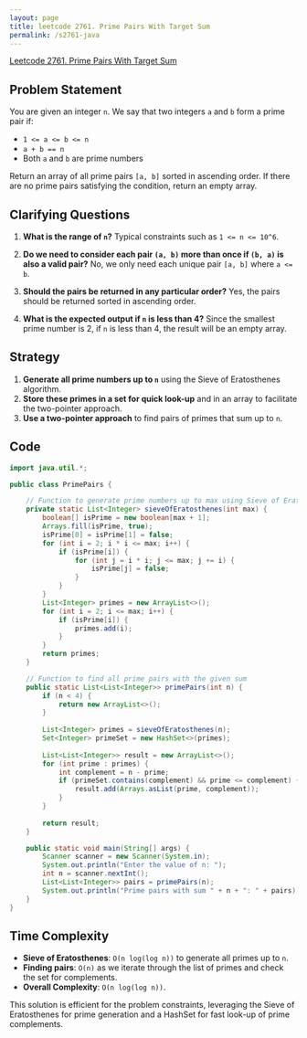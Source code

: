 ```yaml
---
layout: page
title: leetcode 2761. Prime Pairs With Target Sum
permalink: /s2761-java
---
```

[Leetcode 2761. Prime Pairs With Target Sum](https://algoadvance.github.io/algoadvance/l2761)
## Problem Statement

You are given an integer `n`. We say that two integers `a` and `b` form a prime pair if:

- `1 <= a <= b <= n`
- `a + b == n`
- Both `a` and `b` are prime numbers

Return an array of all prime pairs `[a, b]` sorted in ascending order. If there are no prime pairs satisfying the condition, return an empty array.

## Clarifying Questions

1. **What is the range of `n`?**
   Typical constraints such as `1 <= n <= 10^6`.

2. **Do we need to consider each pair `(a, b)` more than once if `(b, a)` is also a valid pair?**
   No, we only need each unique pair `[a, b]` where `a <= b`.

3. **Should the pairs be returned in any particular order?**
   Yes, the pairs should be returned sorted in ascending order.

4. **What is the expected output if `n` is less than 4?**
   Since the smallest prime number is 2, if `n` is less than 4, the result will be an empty array.

## Strategy

1. **Generate all prime numbers up to `n`** using the Sieve of Eratosthenes algorithm.
2. **Store these primes in a set for quick look-up** and in an array to facilitate the two-pointer approach.
3. **Use a two-pointer approach** to find pairs of primes that sum up to `n`.

## Code

```java
import java.util.*;

public class PrimePairs {

    // Function to generate prime numbers up to max using Sieve of Eratosthenes
    private static List<Integer> sieveOfEratosthenes(int max) {
        boolean[] isPrime = new boolean[max + 1];
        Arrays.fill(isPrime, true);
        isPrime[0] = isPrime[1] = false;
        for (int i = 2; i * i <= max; i++) {
            if (isPrime[i]) {
                for (int j = i * i; j <= max; j += i) {
                    isPrime[j] = false;
                }
            }
        }
        List<Integer> primes = new ArrayList<>();
        for (int i = 2; i <= max; i++) {
            if (isPrime[i]) {
                primes.add(i);
            }
        }
        return primes;
    }

    // Function to find all prime pairs with the given sum
    public static List<List<Integer>> primePairs(int n) {
        if (n < 4) {
            return new ArrayList<>();
        }
        
        List<Integer> primes = sieveOfEratosthenes(n);
        Set<Integer> primeSet = new HashSet<>(primes);
        
        List<List<Integer>> result = new ArrayList<>();
        for (int prime : primes) {
            int complement = n - prime;
            if (primeSet.contains(complement) && prime <= complement) {
                result.add(Arrays.asList(prime, complement));
            }
        }
        
        return result;
    }

    public static void main(String[] args) {
        Scanner scanner = new Scanner(System.in);
        System.out.println("Enter the value of n: ");
        int n = scanner.nextInt();
        List<List<Integer>> pairs = primePairs(n);
        System.out.println("Prime pairs with sum " + n + ": " + pairs);
    }
}
```

## Time Complexity
- **Sieve of Eratosthenes**: `O(n log(log n))` to generate all primes up to `n`.
- **Finding pairs**: `O(n)` as we iterate through the list of primes and check the set for complements.
- **Overall Complexity**: `O(n log(log n))`.

This solution is efficient for the problem constraints, leveraging the Sieve of Eratosthenes for prime generation and a HashSet for fast look-up of prime complements.